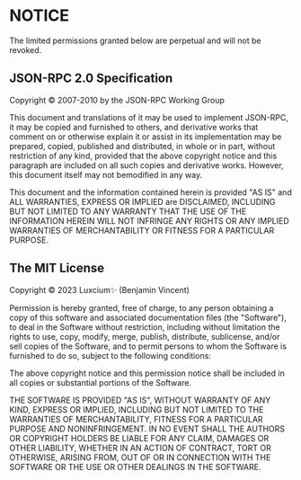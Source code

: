 # NOTICE

The limited permissions granted below are perpetual and will not be
revoked.

## JSON-RPC 2.0 Specification

Copyright © 2007-2010 by the JSON-RPC Working Group

This document and translations of it may be used to implement
JSON-RPC, it may be copied and furnished to others, and derivative
works that comment on or otherwise explain it or assist in its
implementation may be prepared, copied, published and distributed, in
whole or in part, without restriction of any kind, provided that the
above copyright notice and this paragraph are included on all such
copies and derivative works. However, this document itself may not
bemodified in any way.

This document and the information contained herein is provided "AS IS"
and ALL WARRANTIES, EXPRESS OR IMPLIED are DISCLAIMED, INCLUDING BUT
NOT LIMITED TO ANY WARRANTY THAT THE USE OF THE INFORMATION HEREIN
WILL NOT INFRINGE ANY RIGHTS OR ANY IMPLIED WARRANTIES OF
MERCHANTABILITY OR FITNESS FOR A PARTICULAR PURPOSE.

## The MIT License

Copyright © 2023 Luxcium✨ (Benjamin Vincent)

Permission is hereby granted, free of charge, to any person obtaining
a copy of this software and associated documentation files (the
"Software"), to deal in the Software without restriction, including
without limitation the rights to use, copy, modify, merge, publish,
distribute, sublicense, and/or sell copies of the Software, and to
permit persons to whom the Software is furnished to do so, subject to
the following conditions:

The above copyright notice and this permission notice shall be
included in all copies or substantial portions of the Software.

THE SOFTWARE IS PROVIDED "AS IS", WITHOUT WARRANTY OF ANY KIND,
EXPRESS OR IMPLIED, INCLUDING BUT NOT LIMITED TO THE WARRANTIES OF
MERCHANTABILITY, FITNESS FOR A PARTICULAR PURPOSE AND NONINFRINGEMENT.
IN NO EVENT SHALL THE AUTHORS OR COPYRIGHT HOLDERS BE LIABLE FOR ANY
CLAIM, DAMAGES OR OTHER LIABILITY, WHETHER IN AN ACTION OF CONTRACT,
TORT OR OTHERWISE, ARISING FROM, OUT OF OR IN CONNECTION WITH THE
SOFTWARE OR THE USE OR OTHER DEALINGS IN THE SOFTWARE.
